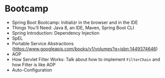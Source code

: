 # Bootcamp

* Spring Boot Bootcamp: Initializr in the browser and in the IDE
* Things You’ll Need: Java 8, an IDE, Maven, Spring Boot CLI
* Spring Introduction: Dependency Injection
* SpEL
* Portable Service Abstractions (https://www.googleapis.com/books/v1/volumes?q=isbn:1449374646)
* AOP
* How Servlet Filter Works: Talk about how to implement `FilterChain` and how Filter is like AOP
* Auto-Configuration
